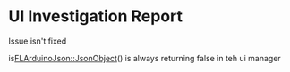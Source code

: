 # UI Investigation Report


Issue isn't fixed

is<FLArduinoJson::JsonObject>() is always returning false in teh ui manager


